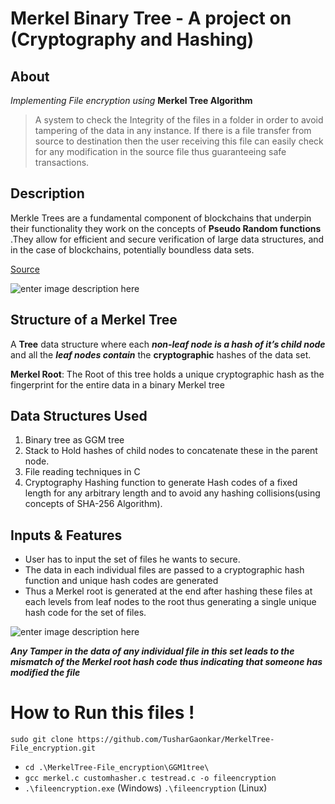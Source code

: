 # Merkel Binary Tree - A project on (Cryptography and Hashing)



## About

*Implementing File encryption using* **Merkel Tree Algorithm**

>  A system to check the Integrity of the files in a folder in order to
> avoid tampering of the data in any instance. If there is a file transfer from source to destination then the user receiving this file can easily check for any modification in the source file thus guaranteeing safe transactions.


## Description
Merkle Trees are a fundamental component of blockchains that underpin their functionality they work on the concepts of **Pseudo Random functions** .They allow for efficient and secure verification of large data structures, and in the case of blockchains, potentially boundless data sets. 

 [Source](https://en.wikipedia.org/wiki/Merkle_tree)

![enter image description here](https://upload.wikimedia.org/wikipedia/commons/thumb/9/95/Hash_Tree.svg/1920px-Hash_Tree.svg.png)

## Structure of a Merkel Tree

A **Tree** data structure where each ***non-leaf node is a hash of it’s child node*** and
all the ***leaf nodes contain*** the **cryptographic** hashes of the data set.

**Merkel Root**: The Root of this tree holds a unique cryptographic hash as the fingerprint for the entire data in a binary Merkel tree

## Data Structures Used

 1. Binary tree as GGM tree
 2. Stack to Hold hashes of child nodes to concatenate these in the
    parent node.
 3. File reading techniques in C
 4. Cryptography Hashing function to generate Hash codes of a fixed
    length for any arbitrary length and to avoid any hashing collisions(using concepts of SHA-256 Algorithm).

## Inputs & Features

 - User has to input the set of files he wants to secure.
 - The data in each individual files are passed to a cryptographic hash
   function and unique hash codes are generated
 - Thus a Merkel root is generated at the end after hashing these files at each
   levels from leaf nodes to the root thus generating a single unique
   hash code for the set of files.

![enter image description here](https://pbs.twimg.com/media/CqHRpKjUkAA0o-w.jpg)


***Any Tamper in the data of any individual file in this set leads to the mismatch of the Merkel root hash code thus indicating that someone has modified the file***




# How to Run this files !

    sudo git clone https://github.com/TusharGaonkar/MerkelTree-File_encryption.git

 

 - `cd .\MerkelTree-File_encryption\GGM1tree\` 
 -  `gcc merkel.c customhasher.c testread.c -o fileencryption`
 - `.\fileencryption.exe` (Windows)  `.\fileencryption` (Linux)


